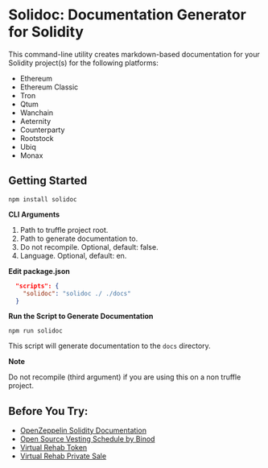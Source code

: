 # Solidoc: Documentation Generator for Solidity

This command-line utility creates markdown-based documentation for your Solidity project(s) for the following platforms:

* Ethereum
* Ethereum Classic
* Tron
* Qtum
* Wanchain
* Aeternity
* Counterparty
* Rootstock
* Ubiq
* Monax


## Getting Started

```
npm install solidoc
```

**CLI Arguments**

1. Path to truffle project root.
2. Path to generate documentation to.
3. Do not recompile. Optional, default: false.
4. Language. Optional, default: en.


**Edit package.json**


```json
  "scripts": {
    "solidoc": "solidoc ./ ./docs"
  }
```

**Run the Script to Generate Documentation**

```
npm run solidoc
```

This script will generate documentation to the `docs` directory.


**Note**

Do not recompile (third argument) if you are using this on a non truffle project.


## Before You Try:

- [OpenZeppelin Solidity Documentation](https://github.com/binodnp/openzeppelin-solidity/blob/master/docs/ERC721.md)
- [Open Source Vesting Schedule by Binod](https://github.com/binodnp/vesting-schedule/blob/master/docs/VestingSchedule.md)
- [Virtual Rehab Token](https://github.com/ViRehab/VirtualRehabToken/blob/master/docs/VRHToken.md)
- [Virtual Rehab Private Sale](https://github.com/ViRehab/VirtualRehabPrivateSale/blob/master/docs/PrivateSale.md)